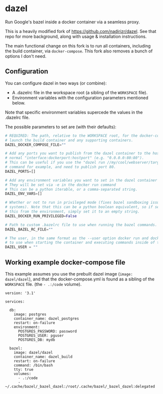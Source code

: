 # dazel

Run Google's bazel inside a docker container via a seamless proxy.

This is a heavily modified fork of https://github.com/nadirizr/dazel. See that repo for more
background, along with usage & installation instructions.

The main functional change on this fork is to run all containers, including the build container,
via `docker-compose`. This fork also removes a bunch of options I don't need.

## Configuration

You can configure dazel in two ways (or combine):
* A .dazelrc file in the workspace root (a sibling of the `WORKSPACE` file).
* Environment variables with the configuration parameters mentioned below.

Note that specific environment variables supercede the values in the .dazelrc file.

The possible parameters to set are (with their defaults):
```python
# REQUIRED: The path, relative to the WORKSPACE root, for the docker-compose file describing how to
# launch the build container and any supporting containers.
DAZEL_DOCKER_COMPOSE_FILE=""

# Add any ports you want to publish from the dazel container to the host, in the
# normal "interface:dockerport:hostport" (e.g. "0.0.0.0:80:80").
# This can be useful if you use the "dazel run //my/cool/webserver/target"
# command for example, and need to publish port 80.
DAZEL_PORTS=[]

# Add any environment variables you want to set in the dazel container
# They will be set via -e in the docker run command
# This can be a python iterable, or a comma-separated string.
DAZEL_ENV_VARS=[]

# Whether or not to run in privileged mode (fixes bazel sandboxing issues on some
# systems). Note that this can be a python boolean equivalent, so if setting
# this from the environment, simply set it to an empty string.
DAZEL_DOCKER_RUN_PRIVILEGED=False

# Path to custom .bazelrc file to use when running the bazel commands.
DAZEL_BAZEL_RC_FILE=""

# The user, in the same format as the --user option docker run and docker exec takes,
# to use when starting the container and executing commands inside of the container
DAZEL_USER = ""
```

## Working example docker-compose file

This example assumes you use the prebuilt dazel image (`image: dazel/dazel`), and that the
docker-compose.yml is found as a sibling of the `WORKSPACE` file. (the `- .:/code` volume).

```
version: '3.1'

services:

  db:
    image: postgres
    container_name: dazel_postgres
    restart: on-failure
    environment:
      POSTGRES_PASSWORD: password
      POSTGRES_USER: pguser
      POSTGRES_DB: mydb

  bazel:
    image: dazel/dazel
    container_name: dazel_build
    restart: on-failure
    command: /bin/bash
    tty: true
    volumes:
      - .:/code
      - ~/.cache/bazel/_bazel_dazel:/root/.cache/bazel/_bazel_dazel:delegated
```
